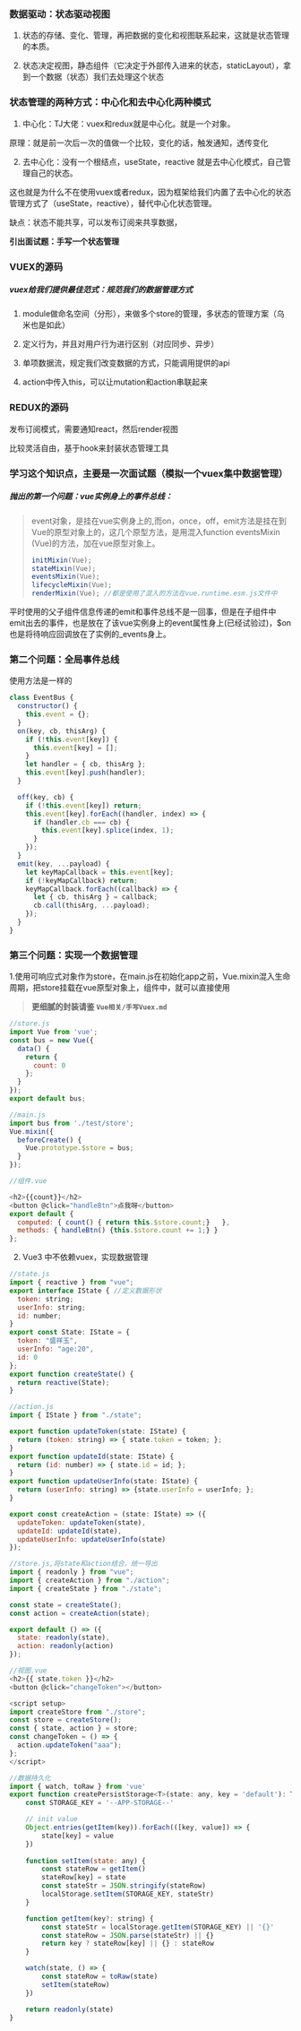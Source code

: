 ### 数据驱动：状态驱动视图

1. 状态的存储、变化、管理，再把数据的变化和视图联系起来，这就是状态管理的本质。

2. 状态决定视图，静态组件（它决定于外部传入进来的状态，staticLayout），拿到一个数据（状态）我们去处理这个状态

### 状态管理的两种方式：中心化和去中心化两种模式

1. 中心化：TJ大佬：vuex和redux就是中心化。就是一个对象。

原理：就是前一次后一次的值做一个比较，变化的话，触发通知，透传变化

2. 去中心化：没有一个根结点，useState，reactive 就是去中心化模式，自己管理自己的状态。

这也就是为什么不在使用vuex或者redux，因为框架给我们内置了去中心化的状态管理方式了（useState，reactive），替代中心化状态管理。

缺点：状态不能共享，可以发布订阅来共享数据，

**引出面试题：手写一个状态管理**

### VUEX的源码

##### vuex给我们提供最佳范式：规范我们的数据管理方式

1. module做命名空间（分形），来做多个store的管理，多状态的管理方案（乌米也是如此）

2. 定义行为，并且对用户行为进行区别（对应同步、异步）

3. 单项数据流，规定我们改变数据的方式，只能调用提供的api
4. action中传入this，可以让mutation和action串联起来

### REDUX的源码

发布订阅模式，需要通知react，然后render视图

比较灵活自由，基于hook来封装状态管理工具



###  学习这个知识点，主要是一次面试题（模拟一个vuex集中数据管理）

##### 抛出的第一个问题：vue实例身上的事件总线：

>  event对象，是挂在vue实例身上的,而on，once，off，emit方法是挂在到Vue的原型对象上的，这几个原型方法，是用混入function eventsMixin (Vue)的方法，加在vue原型对象上。
>
>  ```js
>  initMixin(Vue);
>  stateMixin(Vue);
>  eventsMixin(Vue);
>  lifecycleMixin(Vue);
>  renderMixin(Vue); //都是使用了混入的方法在vue.runtime.esm.js文件中
>  ```

平时使用的父子组件信息传递的emit和事件总线不是一回事，但是在子组件中emit出去的事件，也是放在了该vue实例身上的event属性身上(已经试验过)，$on也是将待响应回调放在了实例的_events身上。

### 第二个问题：全局事件总线

使用方法是一样的

```js
class EventBus {
  constructor() {
    this.event = {};
  }
  on(key, cb, thisArg) {
    if (!this.event[key]) {
      this.event[key] = [];
    }
    let handler = { cb, thisArg };
    this.event[key].push(handler);
  }

  off(key, cb) {
    if (!this.event[key]) return;
    this.event[key].forEach((handler, index) => {
      if (handler.cb === cb) {
        this.event[key].splice(index, 1);
      }
    });
  }
  emit(key, ...payload) {
    let keyMapCallback = this.event[key];
    if (!keyMapCallback) return;
    keyMapCallback.forEach((callback) => {
      let { cb, thisArg } = callback;
      cb.call(thisArg, ...payload);
    });
  }
}
```



### 第三个问题：实现一个数据管理

1.使用可响应式对象作为store，在main.js在初始化app之前，Vue.mixin混入生命周期，把store挂载在vue原型对象上，组件中，就可以直接使用

> **更细腻的封装请鉴       `Vue相关/手写Vuex.md`**

```js
//store.js
import Vue from 'vue';
const bus = new Vue({
  data() {
    return {
      count: 0
    };
  }
});
export default bus;

//main.js
import bus from './test/store';
Vue.mixin({
  beforeCreate() {
    Vue.prototype.$store = bus;
  }
});

//组件.vue

<h2>{{count}}</h2>
<button @click="handleBtn">点我呀</button>
export default {
  computed: { count() { return this.$store.count;}   },
  methods: { handleBtn() {this.$store.count += 1;} }
};

```

2. Vue3 中不依赖vuex，实现数据管理

```js
//state.js
import { reactive } from "vue";
export interface IState { //定义数据形状
  token: string;
  userInfo: string;
  id: number;
}
export const State: IState = {
  token: "盛祥玉",
  userInfo: "age:20",
  id: 0
};
export function createState() {
  return reactive(State);
}

//action.js
import { IState } from "./state";

export function updateToken(state: IState) {
  return (token: string) => { state.token = token; };
}
export function updateId(state: IState) {
  return (id: number) => { state.id = id; };
}
export function updateUserInfo(state: IState) {
  return (userInfo: string) => {state.userInfo = userInfo; };
}

export const createAction = (state: IState) => ({
  updateToken: updateToken(state),
  updateId: updateId(state),
  updateUserInfo: updateUserInfo(state)
});

//store.js,将state和action结合，统一导出
import { readonly } from "vue";
import { createAction } from "./action";
import { createState } from "./state";

const state = createState();
const action = createAction(state);

export default () => ({
  state: readonly(state),
  action: readonly(action)
});

//视图.vue
<h2>{{ state.token }}</h2>
<button @click="changeToken"></button>

<script setup>
import createStore from "./store";
const store = createStore();
const { state, action } = store;
const changeToken = () => {
  action.updateToken("aaa");
};
</script>

//数据持久化
import { watch, toRaw } from 'vue'
export function createPersistStorage<T>(state: any, key = 'default'): T {
    const STORAGE_KEY = '--APP-STORAGE--'

    // init value
    Object.entries(getItem(key)).forEach(([key, value]) => {
        state[key] = value
    })
	
    function setItem(state: any) {
        const stateRow = getItem()
        stateRow[key] = state
        const stateStr = JSON.stringify(stateRow)
        localStorage.setItem(STORAGE_KEY, stateStr)
    }

    function getItem(key?: string) {
        const stateStr = localStorage.getItem(STORAGE_KEY) || '{}'
        const stateRow = JSON.parse(stateStr) || {}
        return key ? stateRow[key] || {} : stateRow
    }

    watch(state, () => {
        const stateRow = toRaw(state)
        setItem(stateRow)
    })

    return readonly(state)
}

```





